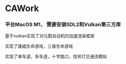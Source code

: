 # CAWork
### 平台MacOS M1， 需要安装SDL2和Vulkan第三方库

基于vulkan实现了对元胞自动机的加速渲染框架

实现了康威生命游戏，三维生命游戏

实现了单车道，多车道，十字路口，信号灯交通流模拟
